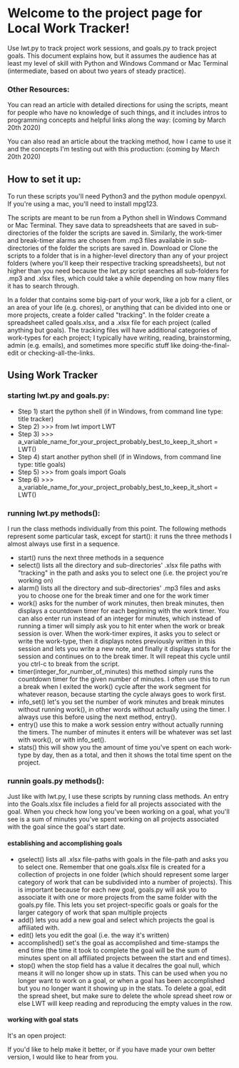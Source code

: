 <h1>Welcome to the project page for Local Work Tracker!</h1> 

Use lwt.py to track project work sessions, and goals.py to track project goals. This document explains how, but it assumes the audience has at least my level of skill with Python and Windows Command or Mac Terminal (intermediate, based on about two years of steady practice). 

<h3>Other Resources:</h3>

You can read an article with detailed directions for using the scripts, meant for people who have no knowledge of such things, and it includes intros to programming concepts and helpful links along the way: (coming by March 20th 2020)

You can also read an article about the tracking method, how I came to use it and the concepts I'm testing out with this production: (coming by March 20th 2020)

<h2>How to set it up:</h2>

To run these scripts you'll need Python3 and the python module openpyxl. If you're using a mac, you'll need to install mpg123.

The scripts are meant to be run from a Python shell in Windows Command or Mac Terminal. They save data to spreadsheets that are saved in sub-directories of the folder the scripts are saved in. Similarly, the work-timer and break-timer alarms are chosen from .mp3 files available in sub-directories of the folder the scripts are saved in. Download or Clone the scripts to a folder that is in a higher-level directory than any of your project folders (where you'll keep their respective tracking spreadsheets), but not higher than you need because the lwt.py script searches all sub-folders for .mp3 and .xlsx files, which could take a while depending on how many files it has to search through. 

In a folder that contains some big-part of your work, like a job for a client, or an area of your life (e.g. chores), or anything that can be divided into one or more projects, create a folder called "tracking". In the folder create a spreadsheet called goals.xlsx, and a .xlsx file for each project (called anything but goals). The tracking files will have additional categories of work-types for each project; I typically have writing, reading, brainstorming, admin (e.g. emails), and sometimes more specific stuff like doing-the-final-edit or checking-all-the-links.

<h2>Using Work Tracker</h2>

<h3>starting lwt.py and goals.py:</h3>

<ul>
  <li>Step 1) start the python shell (if in Windows, from command line type: title tracker)</li>
  <li>Step 2) >>> from lwt import LWT</li>
  <li>Step 3) >>> a_variable_name_for_your_project_probably_best_to_keep_it_short = LWT()</li>
  <li>Step 4) start another python shell (if in Windows, from command line type: title goals)</li>
  <li>Step 5) >>> from goals import Goals</li>
  <li>Step 6) >>> a_variable_name_for_your_project_probably_best_to_keep_it_short = LWT()</li>
</ul>

<h3>running lwt.py methods():</h3>

I run the class methods individually from this point. The following methods represent some particular task, except for start(): it runs the three methods I almost always use first in a sequence.
<ul>
  <li>start() runs the next three methods in a sequence</li>
<li>select() lists all the directory and sub-directories' .xlsx file paths with "tracking" in the path and asks you to select one (i.e. the project you're working on)</li>
<li>alarm() lists all the directory and sub-directories' .mp3 files and asks you to choose one for the break timer and one for the work timer</li>
<li>work() asks for the number of work minutes, then break minutes, then displays a countdown timer for each beginning with the work timer. You can also enter run instead of an integer for minutes, which instead of running a timer will simply ask you to hit enter when the work or break session is over. When the work-timer expires, it asks you to select or write the work-type, then it displays notes previously written in this session and lets you write a new note, and finally it displays stats for the session and continues on to the break timer. It will repeat this cycle until you ctrl-c to break from the script.</li>
<li>timer(integer_for_number_of_minutes) this method simply runs the countdown timer for the given number of minutes. I often use this to run a break when I exited the work() cycle after the work segment for whatever reason, because starting the cycle always goes to work first.</li>
  <li>info_set() let's you set the number of work minutes and break minutes without running work(), in other words without actually using the timer. I always use this before using the next method, entry().</li>
  <li>entry() use this to make a work session entry without actually running the timers. The number of minutes it enters will be whatever was set last with work(), or with info_set().
  <li>stats() this will show you the amount of time you've spent on each work-type by day, then as a total, and then it shows the total time spent on the project.</li> 
</ul>

<h3>runnin goals.py methods():</h3>

Just like with lwt.py, I use these scripts by running class methods. An entry into the Goals.xlsx file includes a field for all projects associated with the goal. When you check how long you've been working on a goal, what you'll see is a sum of minutes you've spent working on all projects associated with the goal since the goal's start date. 

<h4>establishing and accomplishing goals</h4>

<ul>
  <li>gselect() lists all .xlsx file-paths with goals in the file-path and asks you to select one. Remember that one goals.xlsx file is created for a collection of projects in one folder (which should represent some larger category of work that can be subdivided into a number of projects). This is important because for each new goal, goals.py will ask you to associate it with one or more projects from the same folder with the goals.py file. This lets you set project-specific goals or goals for the larger category of work that span multiple projects</li>
  <li>add() lets you add a new goal and select which projects the goal is affiliated with.</li>
  <li>edit() lets you edit the goal (i.e. the way it's written)</li>
  <li>accomplished() set's the goal as accomplished and time-stamps the end time (the time it took to complete the goal will be the sum of minutes spent on all affiliated projects between the start and end times).
  <li>stop() when the stop field has a value it decalres the goal null, which means it will no longer show up in stats. This can be used when you no longer want to work on a goal, or when a goal has been accomplished but you no longer want it showing up in the stats. To delete a goal, edit the spread sheet, but make sure to delete the whole spread sheet row or else LWT will keep reading and reproducing the empty values in the row.</li>  
</ul>

<h4>working with goal stats</h4>




It's an open project:

If you'd like to help make it better, or if you have made your own better version, I would like to hear from you.
